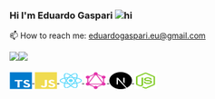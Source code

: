 
### Hi I'm Eduardo Gaspari <img src="https://user-images.githubusercontent.com/1303154/88677602-1635ba80-d120-11ea-84d8-d263ba5fc3c0.gif" height="28px" width="28px" alt="hi">

📫 How to reach me: eduardogaspari.eu@gmail.com
<div>
  <a href="https://github.com/eduardogaspari">
  <img height="180em" src="https://github-readme-stats.zohan.tech/api?username=eduardogaspari&show_icons=true&theme=omni&include_all_commits=true&count_private=true"/><img height="180em" src="https://github-readme-stats.zohan.tech/api/top-langs/?username=eduardogaspari&layout=compact&langs_count=7&theme=omni"/>
</div>


<div style="display: inline_block"><br>
  <img align="center" alt="Edu-Ts" height="30" width="40" src="https://raw.githubusercontent.com/devicons/devicon/master/icons/typescript/typescript-original.svg">
   <img align="center" alt="Edu-Js" height="30" width="40" src="https://raw.githubusercontent.com/devicons/devicon/master/icons/javascript/javascript-plain.svg">
  
  <img align="center" alt="Edu-React" height="30" width="40" src="https://raw.githubusercontent.com/devicons/devicon/master/icons/react/react-original.svg">
      <img align="center" alt="Edu-Graphql" height="30" width="40" src="https://raw.githubusercontent.com/devicons/devicon/master/icons/graphql/graphql-plain.svg">

  <img align="center" alt="Edu-Next" height="30" width="40" src="https://raw.githubusercontent.com/devicons/devicon/master/icons/nextjs/nextjs-original.svg">
    <img align="center" alt="Edu-Node" height="30" width="40" src="https://raw.githubusercontent.com/devicons/devicon/master/icons/nodejs/nodejs-original.svg">
</div>
